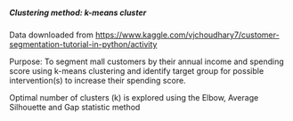 ##### Clustering method: k-means cluster

Data downloaded from https://www.kaggle.com/vjchoudhary7/customer-segmentation-tutorial-in-python/activity

Purpose: To segment mall customers by their annual income and spending score using k-means clustering and identify target group for possible intervention(s) to increase their spending score.

Optimal number of clusters (k) is explored using the Elbow, Average Silhouette and Gap statistic method
